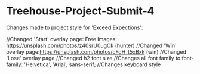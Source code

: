 # Treehouse-Project-Submit-4

Changes made to project style for 'Exceed Expections':


//Changed 'Start' overlay page: Free Images: https://unsplash.com/photos/z40srU0ugCk (hunter)
//Changed 'Win' overlay page:https://unsplash.com/photos/cFdH_t5xBxk (win)
//Changed 'Lose' overlay page
//Changed h2 font size
//Changes all font family to font-family: 'Helvetica', 'Arial', sans-serif;
//Changes keyboard style
